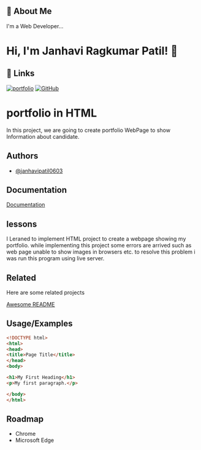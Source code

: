 ## 🚀 About Me
I'm a Web Developer...


# Hi, I'm Janhavi Ragkumar Patil! 👋


## 🔗 Links
[![portfolio](https://img.shields.io/badge/portfolio-000?style=for-the-badge&logo=ko-fi&logoColor=white)](https://github.com/ganesh1074/my-portfolio)
[![GitHub](https://img.shields.io/badge/GitHub-1DA1F2?style=for-the-badge&logo=GitHub&logoColor=white)](https://github.com/janhavipatil0603)


# portfolio in HTML

In this project, we are going to create portfolio WebPage to show Information about candidate.


## Authors

- [@janhavipatil0603](https://www.github.com/janhavipatil0603)


## Documentation

[Documentation](https://github.com/janhavipatil0603/my-portfolio)


## lessons
I Leraned to implement HTML project to create a webpage showing my portfolio. 
while implementing this project some errors are arrived such as web page unable to show images in browsers etc.
to resolve this problem i was run this program using live server.


## Related

Here are some related projects

[Awesome README](https://github.com/janhavipatil0603/awesome-readme)


## Usage/Examples

```HTML
<!DOCTYPE html>
<html>
<head>
<title>Page Title</title>
</head>
<body>

<h1>My First Heading</h1>
<p>My first paragraph.</p>

</body>
</html>
```


## Roadmap

- Chrome
- Microsoft Edge

